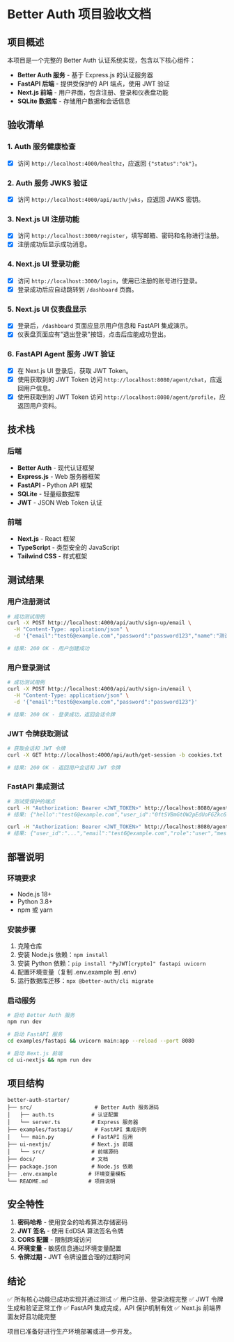# Better Auth 项目验收文档

## 项目概述

本项目是一个完整的 Better Auth 认证系统实现，包含以下核心组件：

- **Better Auth 服务** - 基于 Express.js 的认证服务器
- **FastAPI 后端** - 提供受保护的 API 端点，使用 JWT 验证
- **Next.js 前端** - 用户界面，包含注册、登录和仪表盘功能
- **SQLite 数据库** - 存储用户数据和会话信息

## 验收清单

### 1. Auth 服务健康检查
- [x] 访问 `http://localhost:4000/healthz`，应返回 `{"status":"ok"}`。

### 2. Auth 服务 JWKS 验证
- [x] 访问 `http://localhost:4000/api/auth/jwks`，应返回 JWKS 密钥。

### 3. Next.js UI 注册功能
- [x] 访问 `http://localhost:3000/register`，填写邮箱、密码和名称进行注册。
- [x] 注册成功后显示成功消息。

### 4. Next.js UI 登录功能
- [x] 访问 `http://localhost:3000/login`，使用已注册的账号进行登录。
- [x] 登录成功后应自动跳转到 `/dashboard` 页面。

### 5. Next.js UI 仪表盘显示
- [x] 登录后，`/dashboard` 页面应显示用户信息和 FastAPI 集成演示。
- [x] 仪表盘页面应有"退出登录"按钮，点击后应能成功登出。

### 6. FastAPI Agent 服务 JWT 验证
- [x] 在 Next.js UI 登录后，获取 JWT Token。
- [x] 使用获取到的 JWT Token 访问 `http://localhost:8080/agent/chat`，应返回用户信息。
- [x] 使用获取到的 JWT Token 访问 `http://localhost:8080/agent/profile`，应返回用户资料。

## 技术栈

### 后端
- **Better Auth** - 现代认证框架
- **Express.js** - Web 服务器框架
- **FastAPI** - Python API 框架
- **SQLite** - 轻量级数据库
- **JWT** - JSON Web Token 认证

### 前端
- **Next.js** - React 框架
- **TypeScript** - 类型安全的 JavaScript
- **Tailwind CSS** - 样式框架

## 测试结果

### 用户注册测试
```bash
# 成功测试用例
curl -X POST http://localhost:4000/api/auth/sign-up/email \
  -H "Content-Type: application/json" \
  -d '{"email":"test6@example.com","password":"password123","name":"测试用户"}'

# 结果: 200 OK - 用户创建成功
```

### 用户登录测试
```bash
# 成功测试用例
curl -X POST http://localhost:4000/api/auth/sign-in/email \
  -H "Content-Type: application/json" \
  -d '{"email":"test6@example.com","password":"password123"}'

# 结果: 200 OK - 登录成功，返回会话令牌
```

### JWT 令牌获取测试
```bash
# 获取会话和 JWT 令牌
curl -X GET http://localhost:4000/api/auth/get-session -b cookies.txt

# 结果: 200 OK - 返回用户会话和 JWT 令牌
```

### FastAPI 集成测试
```bash
# 测试受保护的端点
curl -H "Authorization: Bearer <JWT_TOKEN>" http://localhost:8080/agent/chat
# 结果: {"hello":"test6@example.com","user_id":"0ftSVBmGtOW2pEdUoFGZkc65CGBlMcAv"}

curl -H "Authorization: Bearer <JWT_TOKEN>" http://localhost:8080/agent/profile
# 结果: {"user_id":"...","email":"test6@example.com","role":"user","message":"This is your profile data"}
```

## 部署说明

### 环境要求
- Node.js 18+
- Python 3.8+
- npm 或 yarn

### 安装步骤
1. 克隆仓库
2. 安装 Node.js 依赖：`npm install`
3. 安装 Python 依赖：`pip install "PyJWT[crypto]" fastapi uvicorn`
4. 配置环境变量（复制 .env.example 到 .env）
5. 运行数据库迁移：`npx @better-auth/cli migrate`

### 启动服务
```bash
# 启动 Better Auth 服务
npm run dev

# 启动 FastAPI 服务
cd examples/fastapi && uvicorn main:app --reload --port 8080

# 启动 Next.js 前端
cd ui-nextjs && npm run dev
```

## 项目结构

```
better-auth-starter/
├── src/                    # Better Auth 服务源码
│   ├── auth.ts            # 认证配置
│   └── server.ts          # Express 服务器
├── examples/fastapi/       # FastAPI 集成示例
│   └── main.py            # FastAPI 应用
├── ui-nextjs/             # Next.js 前端
│   └── src/               # 前端源码
├── docs/                  # 文档
├── package.json           # Node.js 依赖
├── .env.example          # 环境变量模板
└── README.md             # 项目说明
```

## 安全特性

1. **密码哈希** - 使用安全的哈希算法存储密码
2. **JWT 签名** - 使用 EdDSA 算法签名令牌
3. **CORS 配置** - 限制跨域访问
4. **环境变量** - 敏感信息通过环境变量配置
5. **令牌过期** - JWT 令牌设置合理的过期时间

## 结论

✅ 所有核心功能已成功实现并通过测试
✅ 用户注册、登录流程完整
✅ JWT 令牌生成和验证正常工作
✅ FastAPI 集成完成，API 保护机制有效
✅ Next.js 前端界面友好且功能完整

项目已准备好进行生产环境部署或进一步开发。


